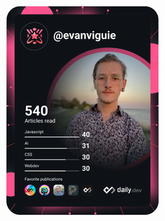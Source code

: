 <a href="https://app.daily.dev/evanviguie"><img src="https://github.com/EvanViguie/EvanViguie/blob/master/devcard.svg" width="400" alt="Evan Viguié's Dev Card"/></a>
